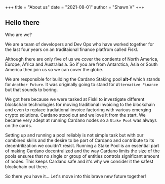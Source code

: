 +++
title = "About us"
date = "2021-08-01"
author = "Shawn V"
+++

## Hello there

Who are we?

We are a team of developers and Dev Ops who have worked together for the last four years on an traditaional finance platfrom called Fiskl.

Although there are only five of us we cover the contients of North America, Europe, Africa and Australasia. So if you are from Antarctica, Asia or South America then join us so we can cover the globe.

We are responsible for building the Cardano Staking pool **alt-f** which stands for `Another Future`. It was originally going to stand for `Alternative Finance` but that sounds to boring.

We got here because we were tasked at Fiskl to investigate different blockchain technologies for moving traditional invoicing to the blockchain and even to replace tradiational invoice factoring with various emerging crypto solutions.
Cardano stood out and we love it from the start. We became very adept at running Cardano nodes so a `Stake Pool` was always on the cards.

Setting up and running a pool reliably is not simple task but with our combined skills and the desire to be part of Cardano and contribute to its decentrilization we couldn't resist.
Running a Stake Pool is an essential part of making Cardano decentralized and the way Cardano limits the size of the pools ensures that no single or group of entities controls significant amount of nodes. This keeps Cardano safe and it's why we consider it the safest blockchain out there.

So there you have it... Let's move into this brave new future together!

<!-- - **5 duotone themes**, depending on your preferences (orange, red, blue, green, pink)
- [**Fira Code**](https://github.com/tonsky/FiraCode) as default monospaced font. It's gorgeous!
- **really nice, custom duotone** syntax highlighting based on [**PrismJS**](https://prismjs.com)
- mobile friendly layout -->